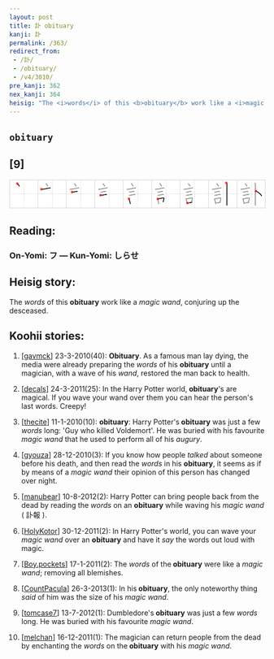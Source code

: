 ```yaml
---
layout: post
title: 訃 obituary
kanji: 訃
permalink: /363/
redirect_from:
 - /訃/
 - /obituary/
 - /v4/3010/
pre_kanji: 362
nex_kanji: 364
heisig: "The <i>words</i> of this <b>obituary</b> work like a <i>magic wand</i>, conjuring up the desceased."
---
```


## `obituary`

## [9]

<div class="stroke"><img src="../images/E8A883.png" /></div>

## Reading:

### On-Yomi: フ &mdash; Kun-Yomi: しらせ<span class="Apple-tab-span" style="white-space:pre"> </span>

## Heisig story:

The <i>words</i> of this <b>obituary</b> work like a <i>magic wand</i>, conjuring up the desceased.

## Koohii stories:

1) [<a href="http://kanji.koohii.com/profile/gavmck">gavmck</a>] 23-3-2010(40): <strong>Obituary</strong>. As a famous man lay dying, the media were already preparing the <em>words</em> of his <strong>obituary</strong> until a magician, with a wave of his <em>wand</em>, restored the man back to health.

2) [<a href="http://kanji.koohii.com/profile/decals">decals</a>] 24-3-2011(25): In the Harry Potter world,<strong> obituary</strong>&#039;s are magical. If you wave your wand over them you can hear the person&#039;s last words. Creepy!

3) [<a href="http://kanji.koohii.com/profile/thecite">thecite</a>] 11-1-2010(10): <strong>obituary</strong>: Harry Potter&#039;s<strong> obituary</strong> was just a few <em>words</em> long: &#039;Guy who killed Voldemort&#039;. He was buried with his favourite <em>magic wand</em> that he used to perform all of his <em>augury</em>.

4) [<a href="http://kanji.koohii.com/profile/gyouza">gyouza</a>] 28-12-2010(3): If you know how people <em>talked</em> about someone before his death, and then read the <em>words</em> in his <strong>obituary</strong>, it seems as if by means of a <em>magic wand</em> their opinion of this person has changed over night.

5) [<a href="http://kanji.koohii.com/profile/manubear">manubear</a>] 10-8-2012(2): Harry Potter can bring people back from the dead by reading the <em>words</em> on an <strong>obituary</strong> while waving his <em>magic wand</em> ( 訃報 ).

6) [<a href="http://kanji.koohii.com/profile/HolyKotor">HolyKotor</a>] 30-12-2011(2): In Harry Potter&#039;s world, you can wave your <em>magic wand</em> over an <strong>obituary</strong> and have it <em>say</em> the words out loud with magic.

7) [<a href="http://kanji.koohii.com/profile/Boy.pockets">Boy.pockets</a>] 17-1-2011(2): The <em>words</em> of the<strong> obituary</strong> were like a <em>magic wand</em>; removing all blemishes.

8) [<a href="http://kanji.koohii.com/profile/CountPacula">CountPacula</a>] 26-3-2013(1): In his<strong> obituary</strong>, the only noteworthy thing <em>said</em> of him was the size of his <em>magic wand</em>.

9) [<a href="http://kanji.koohii.com/profile/tomcase7">tomcase7</a>] 13-7-2012(1): Dumbledore&#039;s<strong> obituary</strong> was just a few <em>words</em> long. He was buried with his favourite <em>magic wand</em>.

10) [<a href="http://kanji.koohii.com/profile/melchan">melchan</a>] 16-12-2011(1): The magician can return people from the dead by enchanting the <em>words</em> on the<strong> obituary</strong> with his <em>magic wand</em>.
